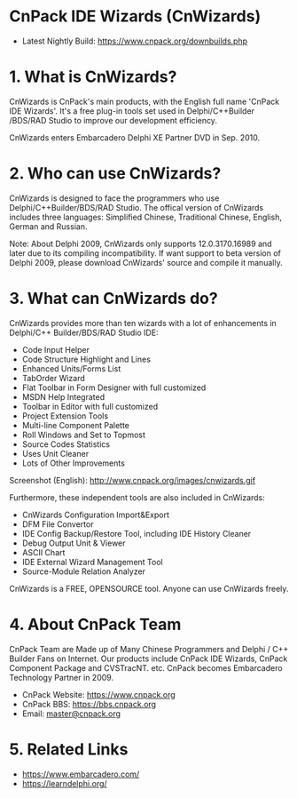 # CnPack IDE Wizards (CnWizards)

 * Latest Nightly Build:  https://www.cnpack.org/downbuilds.php

# 1. What is CnWizards?

CnWizards is CnPack's main products, with the English full name 'CnPack
IDE Wizards'. It's a free plug-in tools set used in Delphi/C++Builder
/BDS/RAD Studio to improve our development efficiency.

CnWizards enters Embarcadero Delphi XE Partner DVD in Sep. 2010.

# 2. Who can use CnWizards?

CnWizards is designed to face the programmers who use Delphi/C++Builder/BDS/RAD Studio.
The offical version of CnWizards includes three languages: Simplified 
Chinese, Traditional Chinese, English, German and Russian.

Note: About Delphi 2009, CnWizards only supports 12.0.3170.16989 and 
later due to its compiling incompatibility. If want support to beta
version of Delphi 2009, please download CnWizards' source and compile
it manually.

# 3. What can CnWizards do?

CnWizards provides more than ten wizards with a lot of enhancements 
in Delphi/C++ Builder/BDS/RAD Studio IDE:

  * Code Input Helper
  * Code Structure Highlight and Lines
  * Enhanced Units/Forms List
  * TabOrder Wizard
  * Flat Toolbar in Form Designer with full customized
  * MSDN Help Integrated
  * Toolbar in Editor with full customized
  * Project Extension Tools
  * Multi-line Component Palette
  * Roll Windows and Set to Topmost
  * Source Codes Statistics
  * Uses Unit Cleaner
  * Lots of Other Improvements

Screenshot (English):
http://www.cnpack.org/images/cnwizards.gif

Furthermore, these independent tools are also included in CnWizards:

  * CnWizards Configuration Import&Export
  * DFM File Convertor
  * IDE Config Backup/Restore Tool, including IDE History Cleaner
  * Debug Output Unit & Viewer
  * ASCII Chart
  * IDE External Wizard Management Tool
  * Source-Module Relation Analyzer

CnWizards is a FREE, OPENSOURCE tool. Anyone can use CnWizards freely.

# 4. About CnPack Team

CnPack Team are Made up of Many Chinese Programmers and Delphi / C++ 
Builder Fans on Internet. Our products include CnPack IDE Wizards, 
CnPack Component Package and CVSTracNT. etc.
CnPack becomes Embarcadero Technology Partner in 2009.

 * CnPack Website: https://www.cnpack.org
 * CnPack BBS:     https://bbs.cnpack.org
 * Email:          master@cnpack.org

# 5. Related Links

 * https://www.embarcadero.com/
 * https://learndelphi.org/